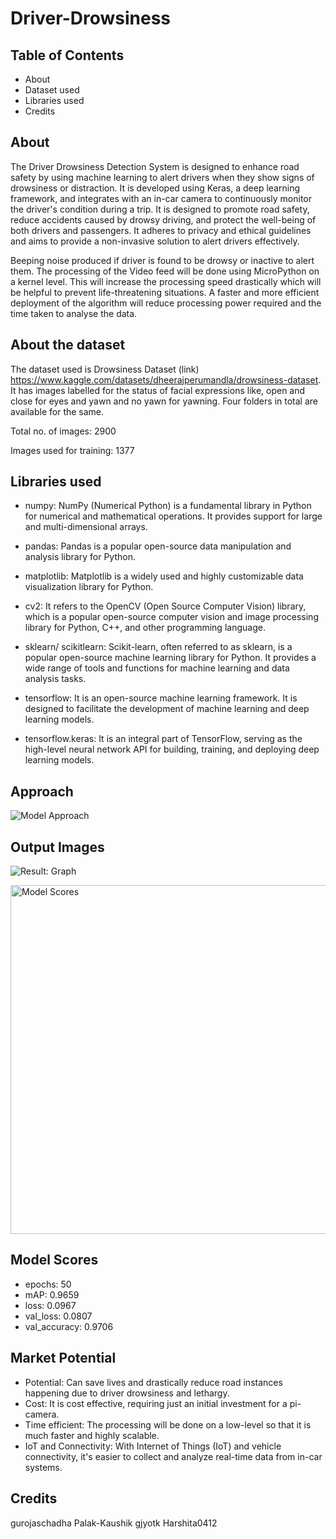 # Driver-Drowsiness

## Table of Contents

- About
- Dataset used
- Libraries used
- Credits



## About

The Driver Drowsiness Detection System is designed to enhance road safety by using machine learning to alert drivers when they show signs of drowsiness or distraction. It is developed using Keras, a deep learning framework, and integrates with an in-car camera to continuously monitor the driver's condition during a trip. It is designed to promote road safety, reduce accidents caused by drowsy driving, and protect the well-being of both drivers and passengers. It adheres to privacy and ethical guidelines and aims to provide a non-invasive solution to alert drivers effectively.

Beeping noise produced if driver is found to be drowsy or inactive to alert them. The processing of the Video feed will be done using MicroPython on a kernel level. This will increase the processing speed drastically which will be helpful to prevent life-threatening situations. 
A faster and more efficient deployment of the algorithm will reduce processing power required and the time taken to analyse the data.


## About the dataset
The dataset used is Drowsiness Dataset (link) https://www.kaggle.com/datasets/dheerajperumandla/drowsiness-dataset. It has images labelled for the status of facial expressions like, open and close for eyes and yawn and no yawn for yawning. Four folders in total are available for the same.

Total no. of images: 2900

Images used for training: 1377

## Libraries used
- numpy: NumPy (Numerical Python) is a fundamental library in Python for numerical and mathematical operations. It provides support for large and multi-dimensional arrays.

- pandas: Pandas is a popular open-source data manipulation and analysis library for Python.

- matplotlib: Matplotlib is a widely used and highly customizable data visualization library for Python.

- cv2: It refers to the OpenCV (Open Source Computer Vision) library, which is a popular open-source computer vision and image processing library for Python, C++, and other programming language.

- sklearn/ scikitlearn: Scikit-learn, often referred to as sklearn, is a popular open-source machine learning library for Python. It provides a wide range of tools and functions for machine learning and data analysis tasks.

- tensorflow: It is an open-source machine learning framework. It is designed to facilitate the development of machine learning and deep learning models.

- tensorflow.keras: It is an integral part of TensorFlow, serving as the high-level neural network API for building, training, and deploying deep learning models.


## Approach

![Model Approach](https://github.com/gjyotk/Driver-Drowsiness/assets/112189682/e62bf516-efa6-48b3-8959-8408d475ca0a)




## Output Images


![Result: Graph](https://github.com/gjyotk/Driver-Drowsiness/assets/112189682/41391e3b-f562-49a6-b309-89bc7893c898)

<img width="558" alt="Model Scores" src="https://github.com/gjyotk/Driver-Drowsiness/assets/112189682/4f7a9ec7-2281-409c-a52c-f003bf3a0eb4">

## Model Scores

- epochs: 50
- mAP: 0.9659
- loss: 0.0967
- val_loss: 0.0807
- val_accuracy: 0.9706


## Market Potential
- Potential: Can save lives and drastically reduce road instances happening due to driver drowsiness and lethargy.
- Cost: It is cost effective, requiring just an initial investment for a pi-camera. 
- Time efficient: The processing will be done on a low-level so that it is much faster and highly scalable.
- IoT and Connectivity: With Internet of Things (IoT) and vehicle connectivity, it's easier to collect and analyze real-time data from in-car systems.











## Credits 
gurojaschadha
Palak-Kaushik
gjyotk
Harshita0412
